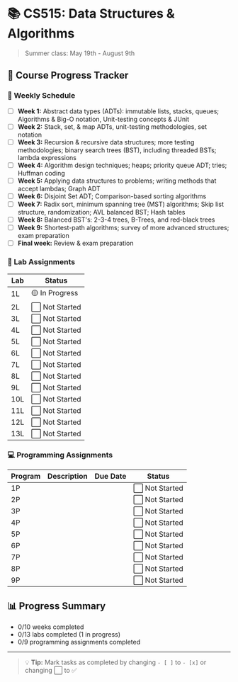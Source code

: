 # 📚 CS515: Data Structures & Algorithms
> Summer class: May 19th - August 9th

## 🎯 Course Progress Tracker

### 📅 Weekly Schedule
- [ ] **Week 1:** Abstract data types (ADTs): immutable lists, stacks, queues; Algorithms & Big-O notation, Unit-testing concepts & JUnit
- [ ] **Week 2:** Stack, set, & map ADTs, unit-testing methodologies, set notation
- [ ] **Week 3:** Recursion & recursive data structures; more testing methodologies; binary search trees (BST), including threaded BSTs; lambda expressions
- [ ] **Week 4:** Algorithm design techniques; heaps; priority queue ADT; tries; Huffman coding
- [ ] **Week 5:** Applying data structures to problems; writing methods that accept lambdas; Graph ADT
- [ ] **Week 6:** Disjoint Set ADT; Comparison-based sorting algorithms
- [ ] **Week 7:** Radix sort, minimum spanning tree (MST) algorithms; Skip list structure, randomization; AVL balanced BST; Hash tables
- [ ] **Week 8:** Balanced BST's: 2-3-4 trees, B-Trees, and red-black trees
- [ ] **Week 9:** Shortest-path algorithms; survey of more advanced structures; exam preparation
- [ ] **Final week:** Review & exam preparation

### 🧪 Lab Assignments
| Lab | Status |
|-----|--------|
| 1L | 🟡 In Progress |
| 2L | ⬜ Not Started |
| 3L | ⬜ Not Started |
| 4L | ⬜ Not Started |
| 5L | ⬜ Not Started |
| 6L | ⬜ Not Started |
| 7L | ⬜ Not Started |
| 8L | ⬜ Not Started |
| 9L | ⬜ Not Started |
| 10L | ⬜ Not Started |
| 11L | ⬜ Not Started |
| 12L | ⬜ Not Started |
| 13L | ⬜ Not Started |

### 💻 Programming Assignments
| Program | Description | Due Date | Status |
|---------|-------------|----------|--------|
| 1P | | | ⬜ Not Started |
| 2P | | | ⬜ Not Started |
| 3P | | | ⬜ Not Started |
| 4P | | | ⬜ Not Started |
| 5P | | | ⬜ Not Started |
| 6P | | | ⬜ Not Started |
| 7P | | | ⬜ Not Started |
| 8P | | | ⬜ Not Started |
| 9P | | | ⬜ Not Started |

## 📊 Progress Summary
- 0/10 weeks completed
- 0/13 labs completed (1 in progress)
- 0/9 programming assignments completed

---
> 💡 **Tip:** Mark tasks as completed by changing `- [ ]` to `- [x]` or changing ⬜ to ✅



